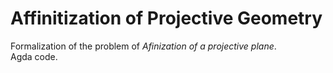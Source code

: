 
Affinitization of Projective Geometry
=====================================

Formalization of the problem of *Afinization of a projective plane*.  
Agda code.
